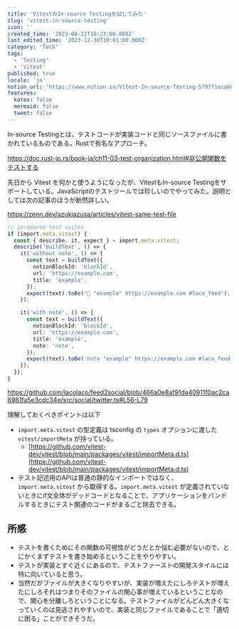 ```yaml
---
title: 'VitestのIn-source Testingを試してみた'
slug: 'vitest-in-source-testing'
icon: ''
created_time: '2023-08-22T10:23:00.000Z'
last_edited_time: '2023-12-30T10:01:00.000Z'
category: 'Tech'
tags:
  - 'Testing'
  - 'Vitest'
published: true
locale: 'ja'
notion_url: 'https://www.notion.so/Vitest-In-source-Testing-579ff1eca68c4fbe9fa67d7c59f1698d'
features:
  katex: false
  mermaid: false
  tweet: false
---
```


In-source Testingとは、テストコードが実装コードと同じソースファイルに書かれているものである。Rustで有名なアプローチ。

https://doc.rust-jp.rs/book-ja/ch11-03-test-organization.html#非公開関数をテストする

先日から Vitest を何かと使うようになったが、VitestもIn-source Testingをサポートしている。JavaScriptのテストツールでは珍しいのでやってみた。説明としては次の記事のほうが断然詳しい。

https://zenn.dev/azukiazusa/articles/vitest-same-test-file

```ts
// in-source test suites
if (import.meta.vitest) {
  const { describe, it, expect } = import.meta.vitest;
  describe('buildText', () => {
    it('without note', () => {
      const text = buildText({
        notionBlockId: 'blockId',
        url: 'https://example.com',
        title: 'example',
      });
      expect(text).toBe('🔖 "example" https://example.com #laco_feed');
    });

    it('with note', () => {
      const text = buildText({
        notionBlockId: 'blockId',
        url: 'https://example.com',
        title: 'example',
        note: 'note',
      });
      expect(text).toBe('note "example" https://example.com #laco_feed');
    });
  });
}
```

https://github.com/lacolaco/feed2social/blob/466a0e8af91da40911f0ac2ca8981fa5e3cdc34e/src/social/twitter.ts#L56-L79

理解しておくべきポイントは以下

- `import.meta.vitest` の型定義は tsconfig の `types` オプションに渡した `vitest/importMeta` が持っている。
  - [https://github.com/vitest-dev/vitest/blob/main/packages/vitest/importMeta.d.ts](https://github.com/vitest-dev/vitest/blob/main/packages/vitest/importMeta.d.ts)
- テスト記述用のAPIは普通の静的なインポートではなく、 `import.meta.vitest` から取得する。`import.meta.vitest` が定義されていないときにif文全体がデッドコードとなることで、アプリケーションをバンドルするときにテスト関連のコードがまるごと除去できる。

## 所感

- テストを書くためにその関数の可視性がどうだとか悩む必要がないので、とにかくまずテストを書き始めるということをやりやすい。
- テストが実装とすぐ近くにあるので、テストファーストの開発スタイルには特に向いていると思う。
- 当然だがファイルが大きくなりやすいが、実装が増えたにしろテストが増えたにしろそれはつまりそのファイルの関心事が増えているということなので、関心を分離しろということになる。テストファイルがどんどん大きくなっていくのは見逃されやすいので、実装と同じファイルであることで「適切に困る」ことができそうだ。
